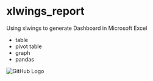 # xlwings_report

Using xlwings to generate Dashboard in Microsoft Excel
- table
- pivot table
- graph
- pandas

![GitHub Logo](/excel_result.png)
